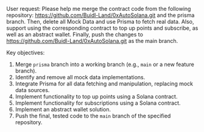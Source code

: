 User request:
Please help me merge the contract code from the following repository: https://github.com/Buidl-Land/0xAutoSolana.git and the prisma branch.
Then, delete all Mock Data and use Prisma to fetch real data.
Also, support using the corresponding contract to top up points and subscribe, as well as an abstract wallet.
Finally, push the changes to https://github.com/Buidl-Land/0xAutoSolana.git as the main branch.

Key objectives:
1.  Merge `prisma` branch into a working branch (e.g., `main` or a new feature branch).
2.  Identify and remove all mock data implementations.
3.  Integrate Prisma for all data fetching and manipulation, replacing mock data sources.
4.  Implement functionality to top up points using a Solana contract.
5.  Implement functionality for subscriptions using a Solana contract.
6.  Implement an abstract wallet solution.
7.  Push the final, tested code to the `main` branch of the specified repository.